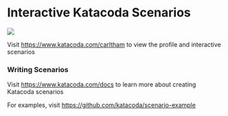 # Interactive Katacoda Scenarios

[![](http://shields.katacoda.com/katacoda/carltham/count.svg)](https://www.katacoda.com/carltham "Get your profile on Katacoda.com")

Visit https://www.katacoda.com/carltham to view the profile and interactive scenarios

### Writing Scenarios
Visit https://www.katacoda.com/docs to learn more about creating Katacoda scenarios

For examples, visit https://github.com/katacoda/scenario-example
